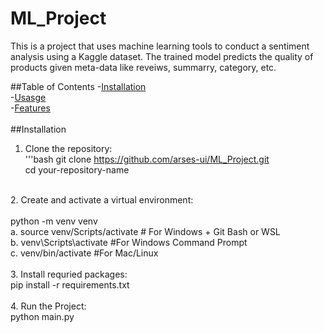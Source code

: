 # ML_Project
This is a project that uses machine learning tools to conduct a sentiment analysis using a Kaggle dataset. The trained model predicts the quality of products given meta-data like reveiws, summarry, category, etc. 

##Table of Contents 
-[Installation](#installation) <br>
-[Usasge](#usage) <br>
-[Features](#features) <br>
<br>
##Installation<br>
1. Clone the repository:<br>
'''bash
git clone https://github.com/arses-ui/ML_Project.git<br>
cd your-repository-name<br>
<br>
2. Create and activate a virtual environment:<br>
<br>
python -m venv venv <br>
a. source venv/Scripts/activate # For Windows + Git Bash or WSL<br>
b. venv\Scripts\activate #For Windows Command Prompt <br>
c. venv/bin/activate #For Mac/Linux <br>
<br>
3. Install requried packages:<br>
pip install -r requirements.txt<br>
<br>
4. Run the Project:<br>
python main.py <br>


